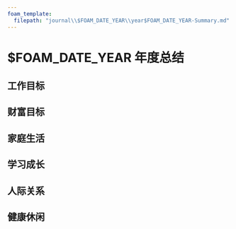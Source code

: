 ```yaml
---
foam_template:
  filepath: "journal\\$FOAM_DATE_YEAR\\year$FOAM_DATE_YEAR-Summary.md"
---
```

# $FOAM_DATE_YEAR 年度总结

## 工作目标

## 财富目标

## 家庭生活

## 学习成长

## 人际关系

## 健康休闲
